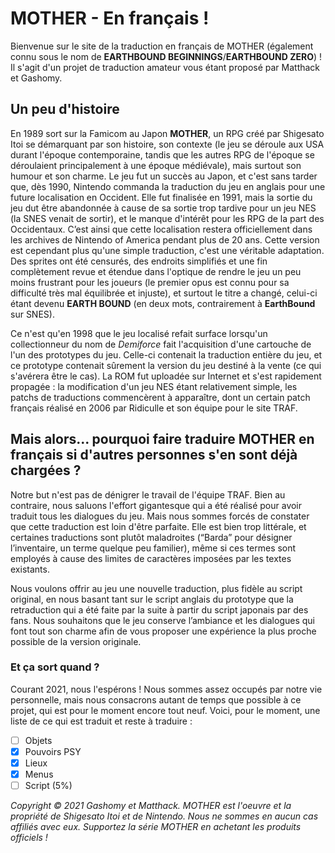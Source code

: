 # MOTHER - En français !

Bienvenue sur le site de la traduction en français de MOTHER (également connu sous le nom de **EARTHBOUND BEGINNINGS**/**EARTHBOUND ZERO**) ! Il s'agit d'un projet de traduction amateur vous étant proposé par Matthack et Gashomy.

## Un peu d'histoire

En 1989 sort sur la Famicom au Japon **MOTHER**, un RPG créé par Shigesato Itoi se démarquant par son histoire, son contexte (le jeu se déroule aux USA durant l'époque contemporaine, tandis que les autres RPG de l'époque se déroulaient principalement à une époque médiévale), mais surtout son humour et son charme. Le jeu fut un succès au Japon, et c'est sans tarder que, dès 1990, Nintendo commanda la traduction du jeu en anglais pour une future localisation en Occident. Elle fut finalisée en 1991, mais la sortie du jeu dut être abandonnée à cause de sa sortie trop tardive pour un jeu NES (la SNES venait de sortir), et le manque d'intérêt pour les RPG de la part des Occidentaux. C’est ainsi que cette localisation restera officiellement dans les archives de Nintendo of America pendant plus de 20 ans. Cette version est cependant plus qu'une simple traduction, c'est une véritable adaptation. Des sprites ont été censurés, des endroits simplifiés et une fin complètement revue et étendue dans l'optique de rendre le jeu un peu moins frustrant pour les joueurs (le premier opus est connu pour sa difficulté très mal équilibrée et injuste), et surtout le titre a changé, celui-ci étant devenu **EARTH BOUND** (en deux mots, contrairement à **EarthBound** sur SNES).

Ce n'est qu'en 1998 que le jeu localisé refait surface lorsqu'un collectionneur du nom de _Demiforce_ fait l'acquisition d'une cartouche de l'un des prototypes du jeu. Celle-ci contenait la traduction entière du jeu, et ce prototype contenait sûrement la version du jeu destiné à la vente (ce qui s'avérera être le cas). La ROM fut uploadée sur Internet et s'est rapidement propagée : la modification d'un jeu NES étant relativement simple, les patchs de traductions commencèrent à apparaître, dont un certain patch français réalisé en 2006 par Ridiculle et son équipe pour le site TRAF.

## Mais alors... pourquoi faire traduire MOTHER en français si d'autres personnes s'en sont déjà chargées ?

Notre but n'est pas de dénigrer le travail de l'équipe TRAF. Bien au contraire, nous saluons l'effort gigantesque qui a été réalisé pour avoir traduit tous les dialogues du jeu. Mais nous sommes forcés de constater que cette traduction est loin d'être parfaite. Elle est bien trop littérale, et certaines traductions sont plutôt maladroites (“Barda” pour désigner l’inventaire, un terme quelque peu familier), même si ces termes sont employés à cause des limites de caractères imposées par les textes existants.

Nous voulons offrir au jeu une nouvelle traduction, plus fidèle au script original, en nous basant tant sur le script anglais du prototype que la retraduction qui a été faite par la suite à partir du script japonais par des fans. Nous souhaitons que le jeu conserve l’ambiance et les dialogues qui font tout son charme afin de vous proposer une expérience la plus proche possible de la version originale.

### Et ça sort quand ?

Courant 2021, nous l'espérons ! Nous sommes assez occupés par notre vie personnelle, mais nous consacrons autant de temps que possible à ce projet, qui est pour le moment encore tout neuf.
Voici, pour le moment, une liste de ce qui est traduit et reste à traduire :

 * [ ] Objets
 * [x] Pouvoirs PSY
 * [x] Lieux
 * [x] Menus
 * [ ] Script (5%)

_Copyright ©️ 2021 Gashomy et Matthack. MOTHER est l'oeuvre et la propriété de Shigesato Itoi et de Nintendo. Nous ne sommes en aucun cas affiliés avec eux. Supportez la série MOTHER en achetant les produits officiels !_
